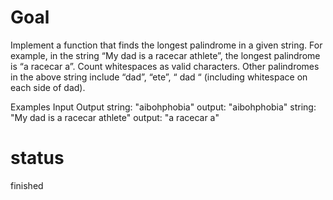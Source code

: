 # Goal

Implement a function that finds the longest palindrome in a given string. For example, in the string “My dad is a racecar athlete”, the longest palindrome is “a racecar a”. Count whitespaces as valid characters. Other palindromes in the above string include “dad”, “ete”, “ dad “ (including whitespace on each side of dad).

Examples
Input Output
string:
"aibohphobia" 
output: "aibohphobia"
string:
"My dad is a racecar athlete" 
output: "a racecar a"
# status

finished